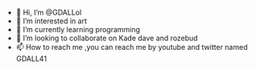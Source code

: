 - 👋 Hi, I’m @GDALLol
- 👀 I’m interested in art
- 🌱 I’m currently learning programming
- 💞️ I’m looking to collaborate on Kade dave and rozebud
- 📫 How to reach me ,you can reach me by youtube and twitter named GDALL41

<!---
GDALLol/GDALLol is a ✨ special ✨ repository because its `README.md` (this file) appears on your GitHub profile.
You can click the Preview link to take a look at your changes.
--->
